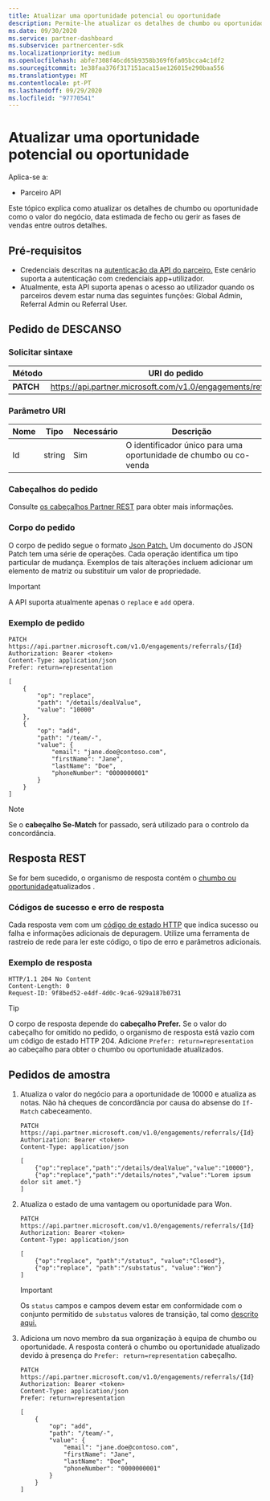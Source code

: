 ```yaml
---
title: Atualizar uma oportunidade potencial ou oportunidade
description: Permite-lhe atualizar os detalhes de chumbo ou oportunidade.
ms.date: 09/30/2020
ms.service: partner-dashboard
ms.subservice: partnercenter-sdk
ms.localizationpriority: medium
ms.openlocfilehash: abfe7308f46cd65b9358b369f6fa05bcca4c1df2
ms.sourcegitcommit: 1e38faa376f317151aca15ae126015e290baa556
ms.translationtype: MT
ms.contentlocale: pt-PT
ms.lasthandoff: 09/29/2020
ms.locfileid: "97770541"
---
```

# <a name="update-a-lead-or-opportunity"></a>Atualizar uma oportunidade potencial ou oportunidade

Aplica-se a:

- Parceiro API

Este tópico explica como atualizar os detalhes de chumbo ou oportunidade como o valor do negócio, data estimada de fecho ou gerir as fases de vendas entre outros detalhes.

## <a name="prerequisites"></a>Pré-requisitos

- Credenciais descritas na [autenticação da API do parceiro.](api-authentication.md) Este cenário suporta a autenticação com credenciais app+utilizador.
- Atualmente, esta API suporta apenas o acesso ao utilizador quando os parceiros devem estar numa das seguintes funções: Global Admin, Referral Admin ou Referral User.

## <a name="rest-request"></a>Pedido de DESCANSO

### <a name="request-syntax"></a>Solicitar sintaxe

| Método  | URI do pedido                                                       |
|---------|-------------------------------------------------------------------|
| **PATCH** | <https://api.partner.microsoft.com/v1.0/engagements/referrals/{Id}> |

### <a name="uri-parameter"></a>Parâmetro URI


| Nome                   | Tipo     | Necessário | Descrição                                                     |
|------------------------|----------|----------|-----------------------------------------------------------------|
|Id                      | string   | Sim       | O identificador único para uma oportunidade de chumbo ou co-venda       |

### <a name="request-headers"></a>Cabeçalhos do pedido

Consulte [os cabeçalhos Partner REST](headers.md) para obter mais informações.

### <a name="request-body"></a>Corpo do pedido

O corpo de pedido segue o formato [Json Patch.](https://tools.ietf.org/html/rfc6902) Um documento do JSON Patch tem uma série de operações. Cada operação identifica um tipo particular de mudança. Exemplos de tais alterações incluem adicionar um elemento de matriz ou substituir um valor de propriedade.

> [!Important]
> A API suporta atualmente apenas o `replace` e `add` opera.

### <a name="request-example"></a>Exemplo de pedido

```http
PATCH https://api.partner.microsoft.com/v1.0/engagements/referrals/{Id}
Authorization: Bearer <token>
Content-Type: application/json
Prefer: return=representation

[
    {
        "op": "replace",
        "path": "/details/dealValue",
        "value": "10000"
    },
    {
        "op": "add",
        "path": "/team/-",
        "value": {
            "email": "jane.doe@contoso.com",
            "firstName": "Jane",
            "lastName": "Doe",
            "phoneNumber": "0000000001"
        }
    }
]
```

> [!Note]
> Se o **cabeçalho Se-Match** for passado, será utilizado para o controlo da concordância.

## <a name="rest-response"></a>Resposta REST

Se for bem sucedido, o organismo de resposta contém o [chumbo ou oportunidade](referral-resources.md)atualizados .


### <a name="response-success-and-error-codes"></a>Códigos de sucesso e erro de resposta

Cada resposta vem com um [código de estado HTTP](error-codes.md) que indica sucesso ou falha e informações adicionais de depuragem. Utilize uma ferramenta de rastreio de rede para ler este código, o tipo de erro e parâmetros adicionais.

### <a name="response-example"></a>Exemplo de resposta

``` http
HTTP/1.1 204 No Content
Content-Length: 0
Request-ID: 9f8bed52-e4df-4d0c-9ca6-929a187b0731
```

> [!Tip]
> O corpo de resposta depende do **cabeçalho Prefer.** Se o valor do cabeçalho for omitido no pedido, o organismo de resposta está vazio com um código de estado HTTP 204. Adicione `Prefer: return=representation` ao cabeçalho para obter o chumbo ou oportunidade atualizados.

## <a name="sample-requests"></a>Pedidos de amostra

1. Atualiza o valor do negócio para a oportunidade de 10000 e atualiza as notas. Não há cheques de concordância por causa do absense do `If-Match` cabeceamento.
    
    ```http
    PATCH https://api.partner.microsoft.com/v1.0/engagements/referrals/{Id}
    Authorization: Bearer <token>
    Content-Type: application/json
    
    [
        {"op":"replace","path":"/details/dealValue","value":"10000"},
        {"op":"replace","path":"/details/notes","value":"Lorem ipsum dolor sit amet."}
    ]
    ```

2. Atualiza o estado de uma vantagem ou oportunidade para Won.
    
    ```http
    PATCH https://api.partner.microsoft.com/v1.0/engagements/referrals/{Id}
    Authorization: Bearer <token>
    Content-Type: application/json
    
    [
        {"op":"replace", "path":"/status", "value":"Closed"},
        {"op":"replace", "path":"/substatus", "value":"Won"}
    ]
    ```

    > [!Important]
    > Os `status` campos e campos devem estar em conformidade com o conjunto permitido de `substatus` valores de transição, tal como [descrito aqui.](referral-resources.md)

3. Adiciona um novo membro da sua organização à equipa de chumbo ou oportunidade. A resposta conterá o chumbo ou oportunidade atualizado devido à presença do `Prefer: return=representation` cabeçalho.

    ```http
    PATCH https://api.partner.microsoft.com/v1.0/engagements/referrals/{Id}
    Authorization: Bearer <token>
    Content-Type: application/json
    Prefer: return=representation
    
    [
        {
            "op": "add",
            "path": "/team/-",
            "value": {
                "email": "jane.doe@contoso.com",
                "firstName": "Jane",
                "lastName": "Doe",
                "phoneNumber": "0000000001"
            }
        }
    ]
    ```
